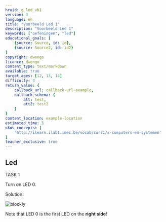 ```yaml
---
hruid: g_led_vb1
version: 3
language: en
title: "Voorbeeld Led 1"
description: "Voorbeeld Led 1"
keywords: ["oefeningen", "led"]
educational_goals: [
    {source: Source, id: id}, 
    {source: Source2, id: id2}
]
copyright: dwengo
licence: dwengo
content_type: text/markdown
available: true
target_ages: [12, 13, 14]
difficulty: 3
return_value: {
    callback_url: callback-url-example,
    callback_schema: {
        att: test,
        att2: test2
    }
}
content_location: example-location
estimated_time: 5
skos_concepts: [
    'http://ilearn.ilabt.imec.be/vocab/curr1/s-computers-en-systemen'
]
teacher_exclusive: true
---
```

## Led

TASK 1

Turn on LED 0.

Solution:

![blockly](@learning-object/led_m1/en/3)

<div class="alert alert-box alert-success">
Note that LED 0 is the first LED on the <strong>right side</strong>!
</div>